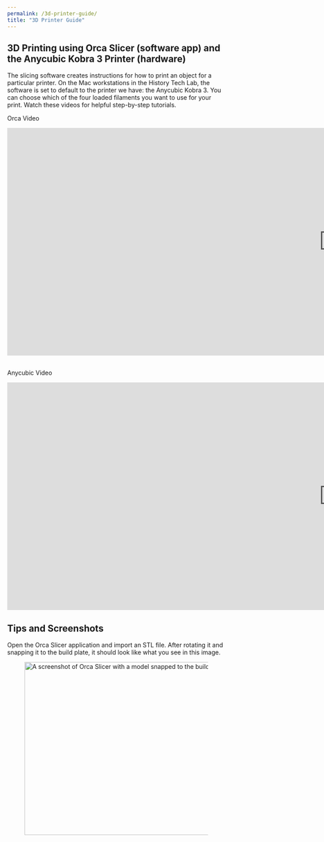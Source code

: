 ```yaml
---
permalink: /3d-printer-guide/
title: "3D Printer Guide"
---
```


<h2>3D Printing using Orca Slicer (software app) and the Anycubic Kobra 3 Printer (hardware)</h2>

<p>The slicing software creates instructions for how to print an object for a particular printer. On the Mac workstations in the History Tech Lab, the software is set to default to the printer we have: the Anycubic Kobra 3. You can choose which of the four loaded filaments you want to use for your print. Watch these videos for helpful step-by-step tutorials.</p>

<p>Orca Video</p>
<iframe width="1521" height="526" src="https://www.youtube.com/embed/cquTCpz1V74" title="Orca Slicer getting started guide: A slicer for all of your 3D printers" frameborder="0" allow="accelerometer; autoplay; clipboard-write; encrypted-media; gyroscope; picture-in-picture; web-share" referrerpolicy="strict-origin-when-cross-origin" allowfullscreen></iframe><br><br>

<p>Anycubic Video</p>
<iframe width="1521" height="526" src="https://www.youtube.com/embed/2CurchA4HT8" title="AnyCubic Tries Multicolor: The AnyCubic Kobra 3 Combo" frameborder="0" allow="accelerometer; autoplay; clipboard-write; encrypted-media; gyroscope; picture-in-picture; web-share" referrerpolicy="strict-origin-when-cross-origin" allowfullscreen></iframe>

<h2>Tips and Screenshots</h2>
Open the Orca Slicer application and import an STL file. After rotating it and snapping it to the build plate, it should look like what you see in this image.
<figure>
    <img src="/assets/images/Orca-slicer1.png"
         alt="A screenshot of Orca Slicer with a model snapped to the build plate." width="800" height="400">
</figure>
